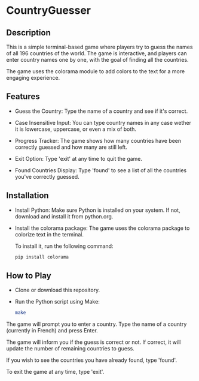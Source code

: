 # CountryGuesser

## Description

This is a simple terminal-based game where players try to guess the names of all 196 countries of the world. The game is interactive, and players can enter country names one by one, with the goal of finding all the countries.

The game uses the colorama module to add colors to the text for a more engaging experience.

## Features
 - Guess the Country: Type the name of a country and see if it's correct.
   
 - Case Insensitive Input: You can type country names in any case wether it is lowercase, uppercase, or even a mix of both.
   
 - Progress Tracker: The game shows how many countries have been correctly guessed and how many are still left.
   
 - Exit Option: Type 'exit' at any time to quit the game.
   
 - Found Countries Display: Type 'found' to see a list of all the countries you've correctly guessed.

## Installation
- Install Python: Make sure Python is installed on your system. If not, download and install it from python.org.

- Install the colorama package: The game uses the colorama package to colorize text in the terminal.

  To install it, run the following command:

  ```bash
  pip install colorama
  ```

## How to Play
- Clone or download this repository.

- Run the Python script using Make:
  ```bash
  make
  ```

The game will prompt you to enter a country. Type the name of a country (currently in French) and press Enter.

The game will inform you if the guess is correct or not. If correct, it will update the number of remaining countries to guess.

If you wish to see the countries you have already found, type 'found'.

To exit the game at any time, type 'exit'.
